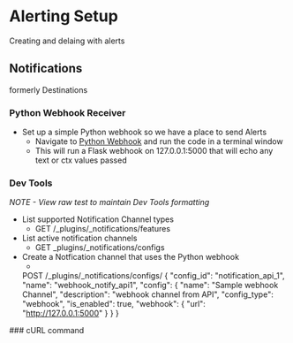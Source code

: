 # Alerting Setup

Creating and delaing with alerts

## Notifications
formerly Destinations

### Python Webhook Receiver
- Set up a simple Python webhook so we have a place to send Alerts
  - Navigate to [Python Webhook](https://github.com/macatak/python/blob/master/webhookRecv.py) and run the code in a terminal window
  - This will run a Flask webhook on 127.0.0.1:5000 that will echo any text or ctx values passed
  
### Dev Tools
*NOTE - View raw test to maintain Dev Tools formatting*

- List supported Notification Channel types
  - GET /_plugins/_notifications/features  
- List active notification channels
  - GET _plugins/_notifications/configs  
- Create a Notfication channel that uses the Python webhook
  - <coode>
  POST /_plugins/_notifications/configs/
  {
    "config_id": "notification_api_1",
    "name": "webhook_notify_api1",
    "config": {
      "name": "Sample webhook Channel",
      "description": "webhook channel from API",
      "config_type": "webhook",
      "is_enabled": true,
      "webhook": {
        "url": "http://127.0.0.1:5000"
     }
  }
}
 </code>
### cURL command

